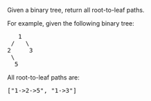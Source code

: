 Given a binary tree, return all root-to-leaf paths.

For example, given the following binary tree:
<pre>
   1
 /   \
2     3
 \
  5
</pre>
All root-to-leaf paths are:
<pre>
["1->2->5", "1->3"]
</pre>
